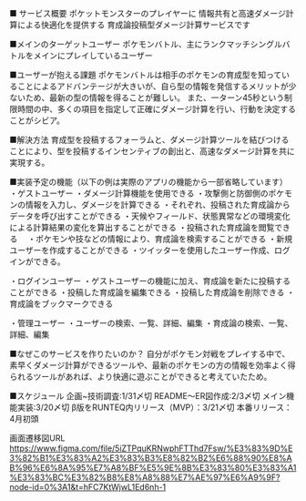■ サービス概要
ポケットモンスターのプレイヤーに
情報共有と高速ダメージ計算による快適化を提供する
育成論投稿型ダメージ計算サービスです

■メインのターゲットユーザー
ポケモンバトル、主にランクマッチシングルバトルをメインにプレイしているユーザー

■ユーザーが抱える課題
ポケモンバトルは相手のポケモンの育成型を知っていることによるアドバンテージが大きいが、自ら型の情報を発信するメリットが少ないため、最新の型の情報を得ることが難しい。
また、一ターン45秒という制限時間の中、多くの項目を指定して正確にダメージ計算を行い、行動を決定することがシビア。

■解決方法
育成型を投稿するフォーラムと、ダメージ計算ツールを結びつけることにより、型を投稿するインセンティブの創出と、高速なダメージ計算を共に実現する。


■実装予定の機能（以下の例は実際のアプリの機能から一部省略しています）
・ゲストユーザー
  ・ダメージ計算機能を使用できる
    ・攻撃側と防御側のポケモンの情報を入力し、ダメージを計算できる
      ・それぞれ、投稿された育成論からデータを呼び出すことができる
      ・天候やフィールド、状態異常などの環境変化による計算結果の変化を算出することができる
  ・投稿された育成論を閲覧できる
  　・ポケモンや技などの情報により、育成論を検索することができる
  ・新規ユーザーを作成することができる
    ・ツイッターを使用したユーザー作成、ログインができる。
  
・ログインユーザー
  ・ゲストユーザーの機能に加え、育成論を新たに投稿することができる
    ・投稿した育成論を編集できる
    ・投稿した育成論を削除できる
  ・育成論をブックマークできる

・管理ユーザー
  ・ユーザーの検索、一覧、詳細、編集
  ・育成論の検索、一覧、詳細、編集

■なぜこのサービスを作りたいのか？
自分がポケモン対戦をプレイする中で、素早くダメージ計算ができるツールや、最新のポケモンの方の情報を効率よく得られるツールがあれば、より快適に遊ぶことができると考えていたため。

■スケジュール
企画~技術調査:1/31〆切
README〜ER図作成:2/3〆切
メイン機能実装:3/20〆切
β版をRUNTEQ内リリース（MVP）：3/21〆切
本番リリース：4月初頭

画面遷移図URL
https://www.figma.com/file/5iZTPquKRNwphFTThd7Fsw/%E3%83%9D%E3%82%B1%E3%83%A2%E3%83%B3%E8%82%B2%E6%88%90%E8%AB%96%E6%8A%95%E7%A8%BF%E5%9E%8B%E3%83%80%E3%83%A1%E3%83%BC%E3%82%B8%E8%A8%88%E7%AE%97%E6%A9%9F?node-id=0%3A1&t=hFC7KtWjwL1Ed6nh-1